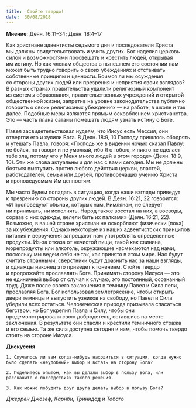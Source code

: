 ```yaml
---
title:  Стойте твердо!
date:  30/08/2018
---
```


**Мнение**: Деян. 16:11–34; Деян. 18:4–17

Как христиане адвентисты седьмого дня и последователи Христа мы должны свидетельствовать и учить других. Бог наделил церковь силой и возможностями просвещать и крестить людей, открывая им истину. Но как членам общества в нынешнем его состоянии нам может быть трудно говорить о своих убеждениях и отстаивать собственные принципы и ценности. Боимся ли мы осуждения со стороны других людей или презрения и неприятия своих взглядов? В разных странах правительства удалили религиозный компонент из системы образования, правительственных учреждений и открытой общественной жизни, запретив на уровне законодательства публично говорить о своих религиозных убеждениях — на работе, в школе и так далее. Подобные меры являются прямым оскорблением христианства. Это — часть плана сатаны помешать людям узнать истину о Боге.

Павел засвидетельствовал иудеям, что Иисус есть Мессия, они отвергли его и хулили Бога. В Деян. 18:9, 10 Господу пришлось ободрять и утешать Павла, говоря: «Господь же в видении ночью сказал Павлу: не бойся, но говори и не умолкай, ибо Я с тобою, и никто не сделает тебе зла, потому что у Меня много людей в этом городе» (Деян. 18:9, 10). Эти же слова актуальны и для нас с вами сегодня. Мы не должны бояться выступить против любого действия церкви, властей, работодателей, семьи или друзей, противоречащих учению Христа и проповедуемым Им ценностям.

Мы часто будем попадать в ситуацию, когда наши взгляды приведут к презрению со стороны других людей. В Деян. 16:21, 22 говорится: «И проповедуют обычаи, которых нам, Римлянам, не следует ни принимать, ни исполнять. Народ также восстал на них, а воеводы, сорвав с них одежды, велели бить их палками» (Деян. 16:21, 22). Возможно, в вашей стране христиан не оскорбляют физически [пока] за их убеждения. Однако некоторые из наших адвентистских принципов питания и вероучения запрещают нам употреблять определенные продукты. Из-за отказа от нечистой пищи, такой как свинина, морепродукты или алкоголь, окружающие насмехаются над нами, поскольку мы ведем себя не так, как принято в этом мире. Нас будут считать странными, сверстники будут дразнить нас за наши взгляды, и однажды наконец это приведет к гонениям. Стойте твердо и продолжайте прославлять Бога. Принимать сторону Иисуса — это не единичный выбор от случая к случаю, это постоянный, осознанный труд. Даже после своего заключения в темницу Павел и Сила пели, прославляя Бога. Бог использовал землетрясение, чтобы открыть двери темницы и выпустить узников на свободу, но Павел и Сила убедили всех остаться. Человеческая природа призывала спасаться бегством, но Бог укрепил Павла и Силу, чтобы они продемонстрировали свою добродетель, оставшись на месте заключения. В результате они спасли и крестили темничного стража и его семью. Та же сила доступна сегодня и нам, чтобы помочь твердо стоять на стороне Иисуса.

**Дискуссия**

`1.	Случалось ли вам когда-нибудь находиться в ситуации, когда нужно было сделать «неудобный» выбор и встать на сторону Бога?`

`2.	Поделитесь опытом, как вы делали выбор в пользу Бога, или расскажите о последствиях такого решения.`

`3.	Как можно побудить друг друга делать выбор в пользу Бога?`

_Джеррен Джозеф, Карнби, Тринидад и Тобаго_